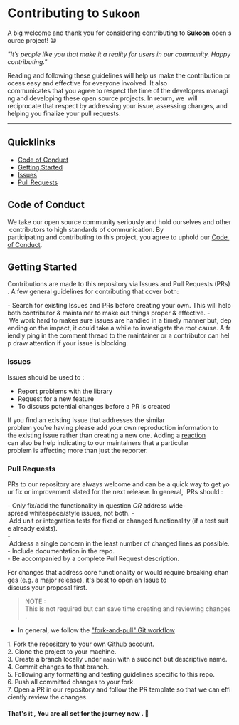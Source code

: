 # Contributing to `Sukoon` 
  
 A big welcome and thank you for considering contributing to **Sukoon** open source project! 😀

 *"It’s people like you that make it a reality for users in our community. Happy contributing."*
  
 Reading and following these guidelines will help us make the contribution process easy and effective for everyone involved. It also  communicates that you agree to respect the time of the developers managing and developing these open source projects. In return, we 
 will reciprocate that respect by addressing your issue, assessing changes, and helping you finalize your pull requests. 

 ---
  
 ## Quicklinks 
  
 * [Code of Conduct](#code-of-conduct)
 * [Getting Started](#gettingstarted)
 * [Issues](#issues)
 * [Pull Requests](#pullrequests)

  
 ## Code of Conduct
  
 We take our open source community seriously and hold ourselves and other contributors to high standards of communication. By 
 participating and contributing to this project, you agree to uphold our [Code of Conduct](https://github.com/Susmita-Dey/Sukoon/blob/main/CODE_OF_CONDUCT.md). 
  
 ## Getting Started 
  
 Contributions are made to this repository via Issues and Pull Requests (PRs). A few general guidelines for contributing that cover both: 
  
 - Search for existing Issues and PRs before creating your own. This will help both contributor & maintainer to make out things proper & effective.
 - We work hard to makes sure issues are handled in a timely manner but, depending on the impact, it could take a while to investigate the root cause. A friendly ping in the comment thread to the maintainer or a contributor can help draw attention if your issue is blocking.  
  
 ### Issues 
 Issues should be used to :
 * Report problems with the library 
 * Request for a new feature 
 * To discuss potential changes before a PR is created 

 If you find an existing Issue that addresses the similar problem you're having please add your own reproduction information to 
 the existing issue rather than creating a new one.
 Adding a [reaction](#https://github.blog/2016-03-10-add-reactions-to-pull-requests-issues-and-comments/) can also be help indicating to our maintainers that a particular problem is affecting more than just the reporter. 
  
 ### Pull Requests 
  
 PRs to our repository are always welcome and can be a quick way to get your fix or improvement slated for the next release. In general,  PRs should :
  
 - Only fix/add the functionality in question *OR* address wide-spread whitespace/style issues, not both. 
 - Add unit or integration tests for fixed or changed functionality (if a test suite already exists).  
 - Address a single concern in the least number of changed lines as possible.  
 - Include documentation in the repo.  
 - Be accompanied by a complete Pull Request description. 
  
 For changes that address core functionality or would require breaking changes (e.g. a major release), it's best to open an Issue to 
 discuss your proposal first. 
 > NOTE : This is not required but can save time creating and reviewing changes. 
  
 * In general, we follow the ["fork-and-pull" Git workflow](https://github.com/susam/gitpr) 
  
 1. Fork the repository to your own Github account. <br/>
 2. Clone the project to your machine. <br/>
 3. Create a branch locally under `main` with a succinct but descriptive name. <br/>
 4. Commit changes to that branch. <br/>
 5. Following any formatting and testing guidelines specific to this repo. <br/> 
 6. Push all committed changes to your fork. <br/>
 7. Open a PR in our repository and follow the PR template so that we can efficiently review the changes. <br/>
  
 #### That's it , You are all set for the journey now . 🚀
